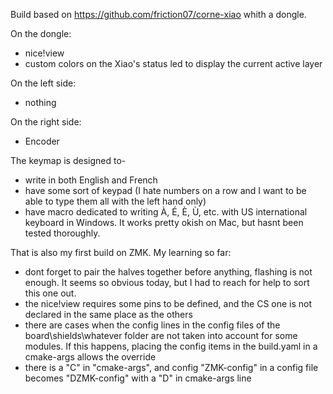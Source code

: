 Build based on https://github.com/friction07/corne-xiao whith a dongle.

On the dongle:
- nice!view
- custom colors on the Xiao's status led to display the current active layer

On the left side:
- nothing

On the right side:
- Encoder

The keymap is designed to-
- write in both English and French
- have some sort of keypad (I hate numbers on a row and I want to be able to type them all with the left hand only)
- have macro dedicated to writing À, É, È, Ù, etc. with US international keyboard in Windows. It works pretty okish on Mac, but hasnt been tested thoroughly.

That is also my first build on ZMK. My learning so far:
- dont forget to pair the halves together before anything, flashing is not enough. It seems so obvious today, but I had to reach for help to sort this one out.
- the nice!view requires some pins to be defined, and the CS one is not declared in the same place as the others
- there are cases when the config lines in the config files of the board\shields\whatever folder are not taken into account for some modules. If this happens, placing the config items in the build.yaml in a cmake-args allows the override
- there is a "C" in "cmake-args", and config "ZMK-config" in a config file becomes "DZMK-config" with a "D" in cmake-args line
  


